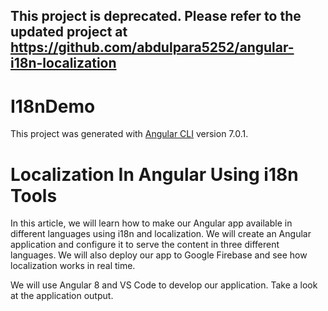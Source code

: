 ## This project is deprecated. Please refer to the updated project at https://github.com/abdulpara5252/angular-i18n-localization

# I18nDemo

This project was generated with [Angular CLI](https://github.com/angular/angular-cli) version 7.0.1.

# Localization In Angular Using i18n Tools
In this article, we will learn how to make our Angular app available in different languages using i18n and localization. We will create an Angular application and configure it to serve the content in three different languages. We will also deploy our app to Google Firebase and see how localization works in real time.

We will use Angular 8 and VS Code to develop our application. Take a look at the application output.

